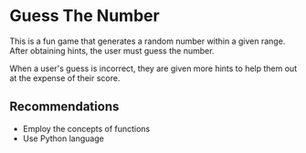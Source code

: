 # Guess The Number
This is a fun game that generates a random number within a given range. After obtaining hints, the user must guess the number. 

When a user's guess is incorrect, they are given more hints to help them out at the expense of their score.

## Recommendations
- Employ the concepts of functions
- Use Python language
